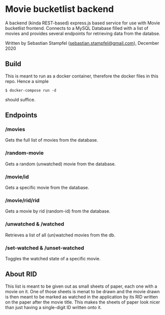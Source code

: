 # Movie bucketlist backend
A backend (kinda REST-based) express.js based service for use with Movie bucketlist frontend.
Connects to a MySQL Database filled with a list of movies and provides several endpoints for retrieving data from the databse.

Written by Sebastian Stampfel (sebastian.stampfel@gmail.com), December 2020

## Build
This is meant to run as a docker container, therefore the docker files in this repo.
Hence a simple
```
$ docker-compose run -d
```
should suffice.

## Endpoints
### /movies
Gets the full list of movies from the database.

### /random-movie
Gets a random (unwatched) movie from the database.

### /movie/id
Gets a specific movie from the database.

### /movie/rid/rid
Gets a movie by rid (random-id) from the database.

### /unwatched & /watched
Retrieves a list of all (un)watched movies from the db.

### /set-watched & /unset-watched
Toggles the watched state of a specific movie.

## About RID
This list is meant to be given out as small sheets of paper, each one with a movie on it.
One of those sheets is menat to be drawn and the movie drawn is then meant to be marked as watched in the application by its RID written on the paper
after the movie title. This makes the sheets of paper look nicer than just having a single-digit ID written onto it. 
